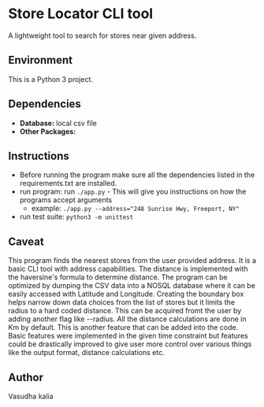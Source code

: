 # Store Locator CLI tool
A lightweight tool to search for stores near given address.

## Environment
This is a Python 3 project. 

## Dependencies
* __Database:__ local csv file
* __Other Packages:__

## Instructions
* Before running the program make sure all the dependencies listed in the requirements.txt are installed.
* run program: run ```./app.py``` - This will give you instructions on how the programs accept arguments
    * example: ```./app.py --address="248 Sunrise Hwy, Freeport, NY"```
* run test suite: ```python3 -m unittest```

## Caveat
This program finds the nearest stores from the user provided address. It is a basic CLI tool with address capabilities. The distance is implemented with the haversine's formula to determine distance. The program can be optimized by dumping the CSV data into a NOSQL database where it can be easily accessed with Latitude and Longitude. Creating the boundary box helps narrow down data choices from the list of stores but it limits the radius to a hard coded distance. This can be acquired fromt the user by adding another flag like --radius. All the distance calculations are done in Km by default. This is another feature that can be added into the code. Basic features were implemented in the given time constraint but features could be drastically improved to give user more control over various things like the output format, distance calculations etc. 

## Author
Vasudha kalia
    


